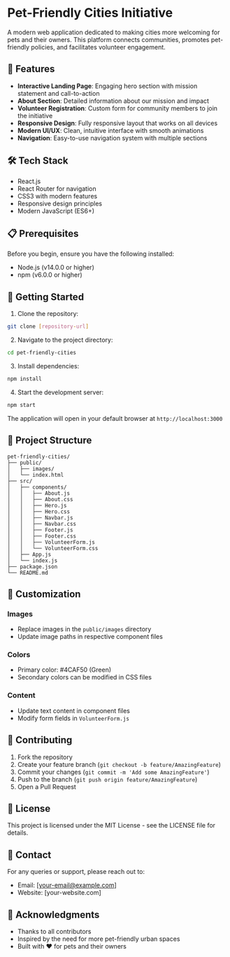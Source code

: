 # Pet-Friendly Cities Initiative

A modern web application dedicated to making cities more welcoming for pets and their owners. This platform connects communities, promotes pet-friendly policies, and facilitates volunteer engagement.

## 🌟 Features

- **Interactive Landing Page**: Engaging hero section with mission statement and call-to-action
- **About Section**: Detailed information about our mission and impact
- **Volunteer Registration**: Custom form for community members to join the initiative
- **Responsive Design**: Fully responsive layout that works on all devices
- **Modern UI/UX**: Clean, intuitive interface with smooth animations
- **Navigation**: Easy-to-use navigation system with multiple sections

## 🛠️ Tech Stack

- React.js
- React Router for navigation
- CSS3 with modern features
- Responsive design principles
- Modern JavaScript (ES6+)

## 📋 Prerequisites

Before you begin, ensure you have the following installed:
- Node.js (v14.0.0 or higher)
- npm (v6.0.0 or higher)

## 🚀 Getting Started

1. Clone the repository:
```bash
git clone [repository-url]
```

2. Navigate to the project directory:
```bash
cd pet-friendly-cities
```

3. Install dependencies:
```bash
npm install
```

4. Start the development server:
```bash
npm start
```

The application will open in your default browser at `http://localhost:3000`

## 📁 Project Structure

```
pet-friendly-cities/
├── public/
│   ├── images/
│   └── index.html
├── src/
│   ├── components/
│   │   ├── About.js
│   │   ├── About.css
│   │   ├── Hero.js
│   │   ├── Hero.css
│   │   ├── Navbar.js
│   │   ├── Navbar.css
│   │   ├── Footer.js
│   │   ├── Footer.css
│   │   ├── VolunteerForm.js
│   │   └── VolunteerForm.css
│   ├── App.js
│   └── index.js
├── package.json
└── README.md
```

## 🎨 Customization

### Images
- Replace images in the `public/images` directory
- Update image paths in respective component files

### Colors
- Primary color: #4CAF50 (Green)
- Secondary colors can be modified in CSS files

### Content
- Update text content in component files
- Modify form fields in `VolunteerForm.js`

## 🤝 Contributing

1. Fork the repository
2. Create your feature branch (`git checkout -b feature/AmazingFeature`)
3. Commit your changes (`git commit -m 'Add some AmazingFeature'`)
4. Push to the branch (`git push origin feature/AmazingFeature`)
5. Open a Pull Request

## 📝 License

This project is licensed under the MIT License - see the LICENSE file for details.

## 👥 Contact

For any queries or support, please reach out to:
- Email: [your-email@example.com]
- Website: [your-website.com]

## 🙏 Acknowledgments

- Thanks to all contributors
- Inspired by the need for more pet-friendly urban spaces
- Built with ❤️ for pets and their owners 